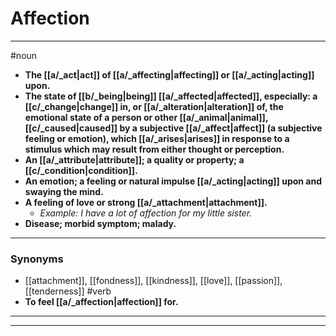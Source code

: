# Affection
---
#noun
- **The [[a/_act|act]] of [[a/_affecting|affecting]] or [[a/_acting|acting]] upon.**
- **The state of [[b/_being|being]] [[a/_affected|affected]], especially: a [[c/_change|change]] in, or [[a/_alteration|alteration]] of, the emotional state of a person or other [[a/_animal|animal]], [[c/_caused|caused]] by a subjective [[a/_affect|affect]] (a subjective feeling or emotion), which [[a/_arises|arises]] in response to a stimulus which may result from either thought or perception.**
- **An [[a/_attribute|attribute]]; a quality or property; a [[c/_condition|condition]].**
- **An emotion; a feeling or natural impulse [[a/_acting|acting]] upon and swaying the mind.**
- **A feeling of love or strong [[a/_attachment|attachment]].**
	- _Example: I have a lot of affection for my little sister._
- **Disease; morbid symptom; malady.**
---
### Synonyms
- [[attachment]], [[fondness]], [[kindness]], [[love]], [[passion]], [[tenderness]]
#verb
- **To feel [[a/_affection|affection]] for.**
---
---
